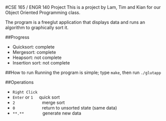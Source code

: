 #CSE 165 / ENGR 140 Project
This is a project by Lam, Tim and Kian for our Object Oriented Programming class.

The program is a freeglut application that displays data and runs an algorithm to graphically sort it.

##Progress
- Quicksort: complete
- Mergesort: complete
- Heapsort: not complete
- Insertion sort: not complete

##How to run
Running the program is simple; type `make`, then run `./glutapp`

##Operations
- ```Right Click```
- ```Enter``` or ```1```
&nbsp;&nbsp;&nbsp;
quick sort
- ```2```
&nbsp;&nbsp;&nbsp;&nbsp;&nbsp;&nbsp;&nbsp;&nbsp;&nbsp;&nbsp;&nbsp;&nbsp;&nbsp;&nbsp;&nbsp;&nbsp;&nbsp;&nbsp;&nbsp;&nbsp;
merge sort
- ```0```
&nbsp;&nbsp;&nbsp;&nbsp;&nbsp;&nbsp;&nbsp;&nbsp;&nbsp;&nbsp;&nbsp;&nbsp;&nbsp;&nbsp;&nbsp;&nbsp;&nbsp;&nbsp;&nbsp;&nbsp;
return to unsorted state (same data)
- ```**.**```
&nbsp;&nbsp;&nbsp;&nbsp;&nbsp;&nbsp;&nbsp;&nbsp;&nbsp;&nbsp;&nbsp;&nbsp;&nbsp;
generate new data

